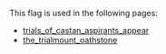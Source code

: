 This flag is used in the following pages:
 - [trials_of_castan_aspirants_appear](../events/trials_of_castan_aspirants_appear.md)
 - [the_trialmount_oathstone](../events/the_trialmount_oathstone.md)
